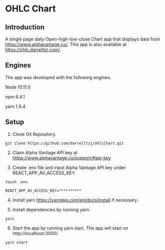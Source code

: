 # OHLC Chart

## Introduction
A single page daily Open-high-low-close Chart app that displays data from https://www.alphavantage.co/. This app is also available at https://ohlc.darrelltzj.com/.

## Engines
The app was developed with the following engines.

 Node 10.11.0

 npm 6.4.1

 yarn 1.9.4

## Setup

1) Clone Git Repository.

```
git clone https://github.com/darrelltzj/ohlcChart.git
```

2) Claim Alpha Vantage API key at https://www.alphavantage.co/support/#api-key

3) Create .env file and input Alpha Vantage API key under REACT_APP_AV_ACCESS_KEY.
```
touch .env
```

```
REACT_APP_AV_ACCESS_KEY=**********
```

4) Install yarn https://yarnpkg.com/en/docs/install if necessary.

5) Install dependencies by running yarn.

```
yarn
```

6) Start the app by running yarn start. The app will start on http://localhost:3000/

```
yarn start
```

